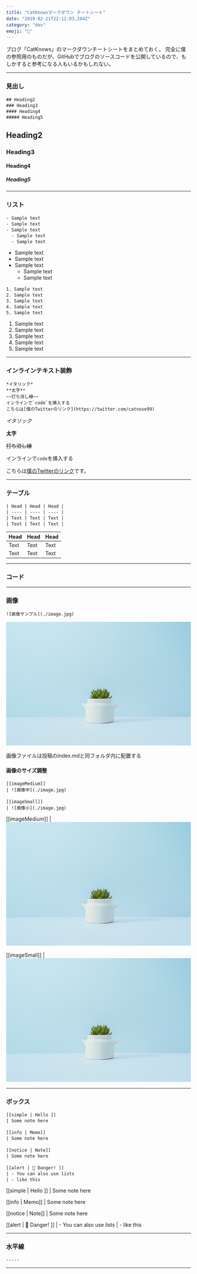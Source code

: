 ```yaml
---
title: "CatKnowsマークダウン チートシート"
date: "2019-02-21T22:12:03.284Z"
category: "dev"
emoji: "🐣"
---
```


ブログ「CatKnows」のマークダウンチートシートをまとめておく。
完全に僕の参照用のものだが、GitHubでブログのソースコードを公開しているので、もしかすると参考になる人もいるかもしれない。

------
### 見出し

```
## Heading2
### Heading3
#### Heading4
##### Heading5
```
## Heading2
### Heading3
#### Heading4
##### Heading5

------
### リスト
```
- Sample text
- Sample text
- Sample text
  - Sample text
  - Sample text
```
- Sample text
- Sample text
- Sample text
  - Sample text
  - Sample text

```
1. Sample text
2. Sample text
3. Sample text
4. Sample text
5. Sample text
```
1. Sample text
2. Sample text
3. Sample text
4. Sample text
5. Sample text

------
### インラインテキスト装飾
```
*イタリック*
**太字**
~~打ち消し線~~
インラインで`code`を挿入する
こちらは[僕のTwitterのリンク](https://twitter.com/catnose99)
```

*イタリック*

**太字**

~~打ち消し線~~

インラインで`code`を挿入する

こちらは[僕のTwitterのリンク](https://twitter.com/catnose99)です。

------
### テーブル
```
| Head | Head | Head |
| ---- | ---- | ---- |
| Text | Text | Text |
| Text | Text | Text |
```

| Head | Head | Head |
| ---- | ---- | ---- |
| Text | Text | Text |
| Text | Text | Text |

-----
### コード


-----
### 画像
```
![画像サンプル](./image.jpg)
```

![画像サンプル](./image.jpg)

画像ファイルは投稿のindex.mdと同フォルダ内に配置する
#### 画像のサイズ調整
```
[[imageMedium]]
| ![画像中](./image.jpg)

[[imageSmall]]
| ![画像小](./image.jpg)
```
[[imageMedium]]
| ![画像中](./image.jpg)

[[imageSmall]]
| ![画像小](./image.jpg)

-----
### ボックス

```
[[simple | Hello ]]
| Some note here

[[info | Memo]]
| Some note here

[[notice | Note]]
| Some note here

[[alert | 🙅 Danger! ]]
| - You can also use lists
| - like this

```

[[simple | Hello ]]
| Some note here

[[info | Memo]]
| Some note here

[[notice | Note]]
| Some note here

[[alert | 🙅 Danger! ]]
| - You can also use lists
| - like this


-----
### 水平線

```
-----
```

-----